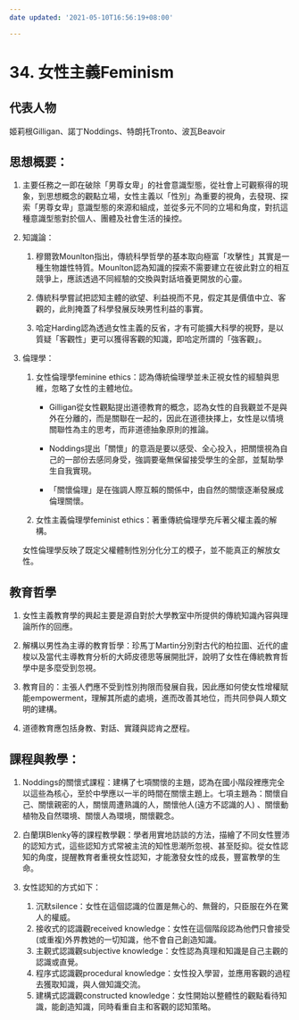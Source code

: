 ```yaml
---
date updated: '2021-05-10T16:56:19+08:00'

---
```


# 34. 女性主義Feminism

## 代表人物

姬莉根Gilligan、諾丁Noddings、特朗托Tronto、波瓦Beavoir

## 思想概要：

1.  主要任務之一即在破除「男尊女卑」的社會意識型態，從社會上可觀察得的現象，到思想概念的觀點立場，女性主義以「性別」為重要的視角，去發現、探索「男尊女卑」意識型態的來源和組成，並從多元不同的立場和角度，對抗這種意識型態對於個人、團體及社會生活的操控。

2.  知識論：

    1.  穆爾敦Mounlton指出，傳統科學哲學的基本取向極富「攻擊性」其實是一種生物雄性特質。Mounlton認為知識的探索不需要建立在彼此對立的相互競爭上，應該透過不同經驗的交換與對話培養更開放的心靈。

    2.  傳統科學嘗試把認知主體的欲望、利益視而不見，假定其是價值中立、客觀的，此則掩蓋了科學發展反映男性利益的事實。

    3.  哈定Harding認為透過女性主義的反省，才有可能擴大科學的視野，是以質疑「客觀性」更可以獲得客觀的知識，即哈定所謂的「強客觀」。

3.  倫理學：

    1.  女性倫理學feminine ethics：認為傳統倫理學並未正視女性的經驗與思維，忽略了女性的主體地位。

		-   Gilligan從女性觀點提出道德教育的概念，認為女性的自我觀並不是與外在分離的，而是關聯在一起的，因此在道德抉擇上，女性是以情境關聯性為主的思考，而非道德抽象原則的推論。

		-   Noddings提出「關懷」的意涵是要以感受、全心投入，把關懷視為自己的一部份去感同身受，強調要毫無保留接受學生的全部，並幫助學生自我實現。

		-   「關懷倫理」是在強調人際互賴的關係中，由自然的關懷逐漸發展成倫理關懷。

    2.  女性主義倫理學feminist ethics：著重傳統倫理學充斥著父權主義的解構。

    女性倫理學反映了既定父權體制性別分化分工的模子，並不能真正的解放女性。

## 教育哲學

1.  女性主義教育學的興起主要是源自對於大學教室中所提供的傳統知識內容與理論所作的回應。

2.  解構以男性為主導的教育哲學：珍馬丁Martin分別對古代的柏拉圖、近代的盧梭以及當代主導教育分析的大師皮德思等展開批評，說明了女性在傳統教育哲學中是多麼受到忽視。

3.  教育目的：主張人們應不受到性別拘限而發展自我，因此應如何使女性增權賦能empowerment，理解其所處的處境，進而改善其地位，而共同參與人類文明的建構。

4.  道德教育應包括身教、對話、實踐與認肯之歷程。

## 課程與教學：

1.  Noddings的關懷式課程：建構了七項關懷的主題，認為在國小階段裡應完全以這些為核心，至於中學應以一半的時間在關懷主題上。七項主題為：關懷自己、關懷親密的人，關懷周遭熟識的人，關懷他人(遠方不認識的人) 、關懷動植物及自然環境、關懷人為環境，關懷觀念。

2.  白蘭琪Blenky等的課程教學觀：學者用實地訪談的方法，描繪了不同女性豐沛的認知方式，這些認知方式常被主流的知性思潮所忽視、甚至貶抑。從女性認知的角度，提醒教育者重視女性認知，才能激發女性的成長，豐富教學的生命。

3.  女性認知的方式如下：
    1.  沉默silence：女性在這個認識的位置是無心的、無聲的，只臣服在外在驚人的權威。
    2.  接收式的認識觀received knowledge：女性在這個階段認為他們只會接受(或重複)外界教她的一切知識，他不會自己創造知識。
    3.  主觀式認識觀subjective knowledge：女性認為真理和知識是自己主觀的認識或直覺。
    4.  程序式認識觀procedural knowledge：女性投入學習，並應用客觀的過程去獲取知識，與人做知識交流。
    5.  建構式認識觀constructed knowledge：女性開始以整體性的觀點看待知識，能創造知識，同時看重自主和客觀的認知策略。
